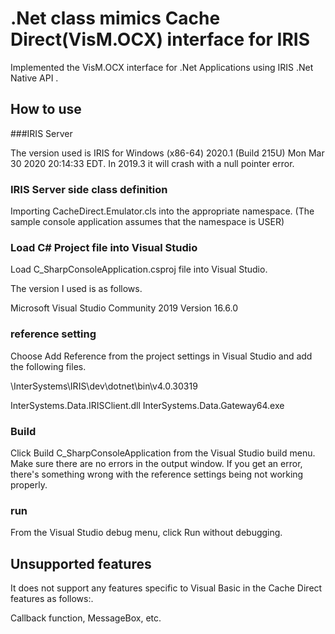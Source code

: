 # .Net class mimics Cache Direct(VisM.OCX) interface for IRIS

Implemented the VisM.OCX interface for .Net Applications using IRIS .Net Native API .


## How to use

###IRIS Server 

The version used is IRIS for Windows (x86-64) 2020.1 (Build 215U) Mon Mar 30 2020 20:14:33 EDT.
In 2019.3 it will crash with a null pointer error.

### IRIS Server side class definition

Importing CacheDirect.Emulator.cls into the appropriate namespace.
(The sample console application assumes that the namespace is USER)

### Load C# Project file into Visual Studio

Load C_SharpConsoleApplication.csproj file into Visual Studio.

The version I used is as follows.

Microsoft Visual Studio Community 2019
Version 16.6.0

### reference setting

Choose Add Reference from the project settings in Visual Studio and add the following files.

<InstallDIr>\InterSystems\IRIS\dev\dotnet\bin\v4.0.30319

InterSystems.Data.IRISClient.dll
InterSystems.Data.Gateway64.exe

### Build

Click Build C_SharpConsoleApplication from the Visual Studio build menu.
Make sure there are no errors in the output window.
If you get an error, there's something wrong with the reference settings being not working properly.

### run

From the Visual Studio debug menu, click Run without debugging.


## Unsupported features

It does not support any features specific to Visual Basic in the Cache Direct features as follows:.

Callback function, MessageBox, etc.

